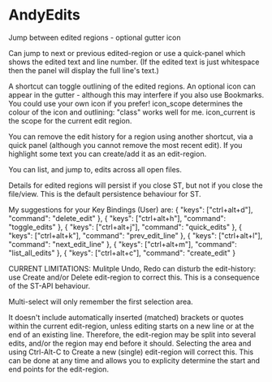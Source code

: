 AndyEdits
=========

Jump between edited regions - optional gutter icon

Can jump to next or previous edited-region or use a 
quick-panel which shows the edited text and line number. 
(If the edited text is just whitespace then the panel 
will display the full line's text.)

A shortcut can toggle outlining of the edited regions. 
An optional icon can appear in the gutter - although 
this may interfere if you also use Bookmarks. You 
could use your own icon if you prefer! icon_scope 
determines the colour of the icon and outlining: 
"class" works well for me. icon_current is the scope 
for the current edit region.

You can remove the edit history for a region using 
another shortcut, via a quick panel (although you 
cannot remove the most recent edit). If you highlight 
some text you can create/add it as an edit-region.

You can list, and jump to, edits across all open files.

Details for edited regions will persist if you close ST, 
but not if you close the file/view. This is the 
default persistence behaviour for ST.

My suggestions for your Key Bindings (User) are:
{ "keys": ["ctrl+alt+d"], "command": "delete_edit" },
{ "keys": ["ctrl+alt+h"], "command": "toggle_edits" },
{ "keys": ["ctrl+alt+j"], "command": "quick_edits" },
{ "keys": ["ctrl+alt+k"], "command": "prev_edit_line" },
{ "keys": ["ctrl+alt+l"], "command": "next_edit_line" },
{ "keys": ["ctrl+alt+m"], "command": "list_all_edits" },
{ "keys": ["ctrl+alt+c"], "command": "create_edit" }

CURRENT LIMITATIONS:
Mulitple Undo, Redo can disturb the edit-history: use Create and/or 
Delete edit-region to correct this. This is a consequence of the 
ST-API behaviour.

Multi-select will only remember the first selection area.

It doesn't include automatically inserted (matched) brackets
or quotes within the current edit-region, unless editing starts on 
a new line or at the end of an existing line. Therefore, the 
edit-region may be split into several edits, and/or the region may 
end before it should. Selecting the area and using Ctrl-Alt-C to 
Create a new (single) edit-region will correct this. This can be 
done at any time and allows you to explicity determine the start 
and end points for the edit-region.
